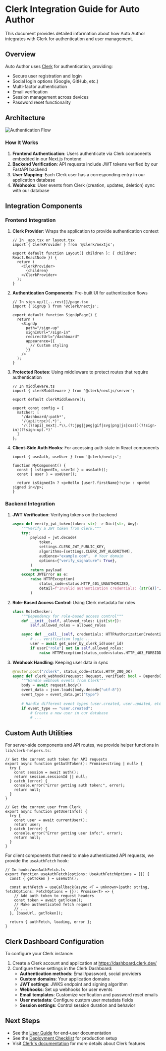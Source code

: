 # Clerk Integration Guide for Auto Author

This document provides detailed information about how Auto Author integrates with Clerk for authentication and user management.

## Overview

Auto Author uses [Clerk](https://clerk.dev/) for authentication, providing:

- Secure user registration and login
- Social login options (Google, GitHub, etc.)
- Multi-factor authentication
- Email verification
- Session management across devices
- Password reset functionality

## Architecture

![Authentication Flow](https://via.placeholder.com/800x400?text=Auth+Flow+Diagram)

### How It Works

1. **Frontend Authentication**: Users authenticate via Clerk components embedded in our Next.js frontend
2. **Backend Verification**: API requests include JWT tokens verified by our FastAPI backend
3. **User Mapping**: Each Clerk user has a corresponding entry in our application database
4. **Webhooks**: User events from Clerk (creation, updates, deletion) sync with our database

## Integration Components

### Frontend Integration

1. **Clerk Provider**: Wraps the application to provide authentication context
   ```tsx
   // In _app.tsx or layout.tsx
   import { ClerkProvider } from '@clerk/nextjs';
   
   export default function Layout({ children }: { children: React.ReactNode }) {
     return (
       <ClerkProvider>
         {children}
       </ClerkProvider>
     );
   }
   ```

2. **Authentication Components**: Pre-built UI for authentication flows
   ```tsx
   // In sign-up/[[...rest]]/page.tsx
   import { SignUp } from '@clerk/nextjs';
   
   export default function SignUpPage() {
     return (
       <SignUp 
         path="/sign-up"
         signInUrl="/sign-in"
         redirectUrl="/dashboard"
         appearance={{
           // Custom styling
         }}
       />
     );
   }
   ```

3. **Protected Routes**: Using middleware to protect routes that require authentication
   ```tsx
   // In middleware.ts
   import { clerkMiddleware } from '@clerk/nextjs/server';
   
   export default clerkMiddleware();
   
   export const config = {
     matcher: [
       '/dashboard/:path*',
       '/(api|trpc)(.*)',
       '/((?!api|_next|.*\\.(?:jpg|jpeg|gif|svg|png|js|css))(?!sign-in)(?!sign-up).*)'
     ]
   };
   ```

4. **Client-Side Auth Hooks**: For accessing auth state in React components
   ```tsx
   import { useAuth, useUser } from '@clerk/nextjs';
   
   function MyComponent() {
     const { isSignedIn, userId } = useAuth();
     const { user } = useUser();
     
     return isSignedIn ? <p>Hello {user?.firstName}!</p> : <p>Not signed in</p>;
   }
   ```

### Backend Integration

1. **JWT Verification**: Verifying tokens on the backend
   ```python
   async def verify_jwt_token(token: str) -> Dict[str, Any]:
       """Verify a JWT token from Clerk."""
       try:
           payload = jwt.decode(
               token,
               settings.CLERK_JWT_PUBLIC_KEY,
               algorithms=[settings.CLERK_JWT_ALGORITHM],
               audience="example.com",  # Your domain
               options={"verify_signature": True},
           )
           return payload
       except JWTError as e:
           raise HTTPException(
               status_code=status.HTTP_401_UNAUTHORIZED,
               detail=f"Invalid authentication credentials: {str(e)}",
           )
   ```

2. **Role-Based Access Control**: Using Clerk metadata for roles
   ```python
   class RoleChecker:
       """Dependency for role-based access control"""
       def __init__(self, allowed_roles: List[str]):
           self.allowed_roles = allowed_roles
   
       async def __call__(self, credentials: HTTPAuthorizationCredentials = Depends(security)):
           # ... verification logic ...
           user = await get_user_by_clerk_id(user_id)
           if user["role"] not in self.allowed_roles:
               raise HTTPException(status_code=status.HTTP_403_FORBIDDEN, detail="Not enough permissions")
   ```

3. **Webhook Handling**: Keeping user data in sync
   ```python
   @router.post("/clerk", status_code=status.HTTP_200_OK)
   async def clerk_webhook(request: Request, verified: bool = Depends(verify_webhook_signature)):
       """Handle webhook events from Clerk"""
       body = await request.body()
       event_data = json.loads(body.decode("utf-8"))
       event_type = event_data.get("type")
       
       # Handle different event types (user.created, user.updated, etc.)
       if event_type == "user.created":
           # Create a new user in our database
           # ...
   ```

## Custom Auth Utilities

For server-side components and API routes, we provide helper functions in `lib/clerk-helpers.ts`:

```tsx
// Get the current auth token for API requests
export async function getAuthToken(): Promise<string | null> {
  try {
    const session = await auth();
    return session.sessionId || null;
  } catch (error) {
    console.error("Error getting auth token:", error);
    return null;
  }
}

// Get the current user from Clerk
export async function getUserInfo() {
  try {
    const user = await currentUser();
    return user;
  } catch (error) {
    console.error("Error getting user info:", error);
    return null;
  }
}
```

For client components that need to make authenticated API requests, we provide the `useAuthFetch` hook:

```tsx
// In hooks/useAuthFetch.ts
export function useAuthFetch(options: UseAuthFetchOptions = {}) {
  const { getToken } = useAuth();
  
  const authFetch = useCallback(async <T = unknown>(path: string, fetchOptions: FetchOptions = {}): Promise<T> => {
    // Add auth token to request headers
    const token = await getToken();
    // Make authenticated fetch request
    // ...
  }, [baseUrl, getToken]);

  return { authFetch, loading, error };
}
```

## Clerk Dashboard Configuration

To configure your Clerk instance:

1. Create a Clerk account and application at https://dashboard.clerk.dev/
2. Configure these settings in the Clerk Dashboard:
   - **Authentication methods**: Email/password, social providers
   - **Custom domains**: Your application domains
   - **JWT settings**: JWKS endpoint and signing algorithm
   - **Webhooks**: Set up webhooks for user events
   - **Email templates**: Customize verification and password reset emails
   - **User metadata**: Configure custom user metadata fields
   - **Session settings**: Control session duration and behavior

## Next Steps

- See the [User Guide](./user-guide.md) for end-user documentation
- See the [Deployment Checklist](./deployment-checklist.md) for production setup
- Visit [Clerk's documentation](https://clerk.dev/docs) for more details about Clerk features
